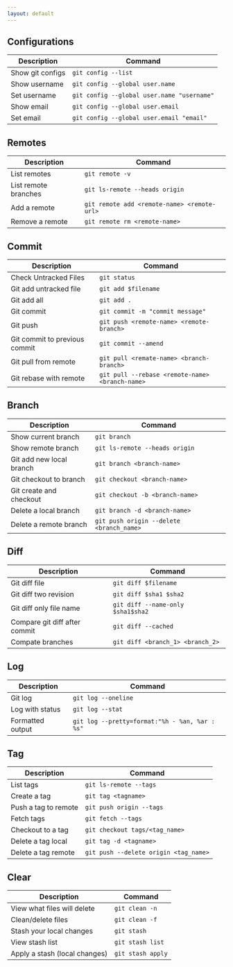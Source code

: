 ```yaml
---
layout: default
---
```

Configurations
---------------------
|Description                    | Command                                           |
|---                            |---                                                |
|Show git configs               |  `git config --list`                              |
|Show username                  |  `git config --global user.name`                  |
|Set username                   |  `git config --global user.name "username"`       |
|Show email                     |  `git config --global user.email`                 |
|Set email                      |  `git config --global user.email "email"`         |

Remotes
---------------------
|Description                    | Command                                           |
|---                            |---                                                |
|List remotes                   |  `git remote -v`                                  |
|List remote branches           |  `git ls-remote --heads origin`                   |
|Add a remote                   |  `git remote add <remote-name> <remote-url>`      |
|Remove a remote                |  `git remote rm <remote-name>`                    |

Commit
---------------------
|Description                    | Command                                           |
|---                            |---                                                |
|Check Untracked Files          |  `git status`                                     |
|Git add untracked file         |  `git add $filename`                              |
|Git add all                    |  `git add .`                                      |
|Git commit                     |  `git commit -m "commit message"`                 |
|Git push                       |  `git push <remote-name> <remote-branch>`         |
|Git commit to previous commit  |  `git commit --amend`                             |
|Git pull from remote           |  `git pull <remate-name> <branch-branch>`         |
|Git rebase with remote         |  `git pull --rebase <remote-name> <branch-name>`  |

Branch
---------------------
|Description                    | Command                                           |
|---                            |---                                                |
|Show current branch            |  `git branch`                                     |
|Show remote branch             |  `git ls-remote --heads origin `                  |
|Git add new local branch       |  `git branch <branch-name>`                       |
|Git checkout to branch         |  `git checkout <branch-name>`                     |
|Git create and checkout        |  `git checkout -b <branch-name>`                  |
|Delete a local branch          |  `git branch -d <branch-name>`                    |
|Delete a remote branch         |  `git push origin --delete <branch_name>`         |

Diff
---------------------
|Description                    | Command                                           |
|---                            |---                                                |
|Git diff file                  |  `git diff $filename`                             |
|Git diff two revision          |  `git diff $sha1 $sha2`                           |
|Git diff only file name        |  `git diff --name-only $sha1$sha2`                |
|Compare git diff after commit	|  `git diff --cached`                              |
|Compate branches               |  `git diff <branch_1> <branch_2>`                 |

Log
---------------------
|Description                    | Command                                           |
|---                            |---                                                |
|Git log                        |  `git log --oneline`                              |
|Log with status                |  `git log --stat`                                 |
|Formatted output               |  `git log --pretty=format:"%h - %an, %ar : %s"`   |

Tag
---------------------
|Description                    | Command                                           |
|---                            |---                                                |
|List tags                      |  `git ls-remote --tags`                           |
|Create a tag                   |  `git tag <tagname>`                              |
|Push a tag to remote           |  `git push origin --tags`                         |
|Fetch tags                     |  `git fetch --tags`                               |
|Checkout to a tag              |  `git checkout tags/<tag_name>`                   |
|Delete a tag local             |  `git tag -d <tagname>`                           |
|Delete a tag remote            |  `git push --delete origin <tag_name>`            |

Clear
---------------------
|Description                    | Command                                           |
|---                            |---                                                |
|View what files will delete    |  `git clean -n`                                   |
|Clean/delete files             |  `git clean -f`                                   |
|Stash your local changes       |  `git stash`                                      |
|View stash list                |  `git stash list`                                 |
|Apply a stash (local changes)  |  `git stash apply`                                |